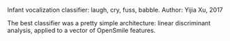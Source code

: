 Infant vocalization classifier: laugh, cry, fuss, babble.
Author: Yijia Xu, 2017

The best classifier was a pretty simple architecture:
linear discriminant analysis, applied to a vector of OpenSmile features.
